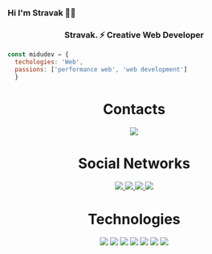 ### Hi I'm Stravak 👨‍💻
<h3 align="center">Stravak. ⚡ Creative Web Developer</h3>






```js
const midudev = {
  techologies: 'Web',
  passions: ['performance web', 'web development']
  }
  ``` 

  <h1 align="center"> Contacts</h1>
  <p align="center">
   <a href="https://t.me/stravak"/>
      <img src="https://img.shields.io/badge/Telegram-2CA5E0?style=for-the-badge&logo=telegram&logoColor=white" /> 
      </a>
   </p>   

  
  <h1 align="center"> Social Networks</h1>
  <p align="center">
    <a href="https://www.instagram.com/leo_2003h" />
  <img src="https://img.shields.io/badge/Instagram-E4405F?style=for-the-badge&logo=instagram&logoColor=white" />
  <a href="https://www.tiktok.com/@stravak" />
      <img src="https://img.shields.io/badge/TikTok-000000?style=for-the-badge&logo=tiktok&logoColor=white" />
   <a href="https://twitter.com/stravakht" />
      <img src="https://img.shields.io/badge/Twitter-1DA1F2?style=for-the-badge&logo=twitter&logoColor=white" />
  <a href="https://codepen.io/stravak" />
      <img src="https://img.shields.io/badge/Codepen-000000?style=for-the-badge&logo=codepen&logoColor=white" />
    </p>
    </a>
    
    
   <h1 align="center"> Technologies</h1>
   <p align="center">
  <img src="https://img.shields.io/badge/Python-3776AB?style=for-the-badge&logo=python&logoColor=white" />
  <img src="https://img.shields.io/badge/HTML5-E34F26?style=for-the-badge&logo=html5&logoColor=white" />
  <img src="https://img.shields.io/badge/CSS3-1572B6?style=for-the-badge&logo=css3&logoColor=white" />
  <img src="https://img.shields.io/badge/JavaScript-323330?style=for-the-badge&logo=javascript&logoColor=F7DF1E" />
  <img src="https://img.shields.io/badge/C%2B%2B-00599C?style=for-the-badge&logo=c%2B%2B&logoColor=white" />
  <img src="https://img.shields.io/badge/PHP-777BB4?style=for-the-badge&logo=php&logoColor=white" />
  <img src="https://img.shields.io/badge/Lua-2C2D72?style=for-the-badge&logo=lua&logoColor=white" />
   </p>
    
<!--
**Leowww2947/Leowww2947** is a ✨ _special_ ✨ repository because its `README.md` (this file) appears on your GitHub profile.

Here are some ideas to get you started:

- 🔭 I’m currently working on ...
- 🌱 I’m currently learning ...
- 👯 I’m looking to collaborate on ...
- 🤔 I’m looking for help with ...
- 💬 Ask me about ...
- 📫 How to reach me: ...
- 😄 Pronouns: ...
- ⚡ Fun fact: ...
-->
 
